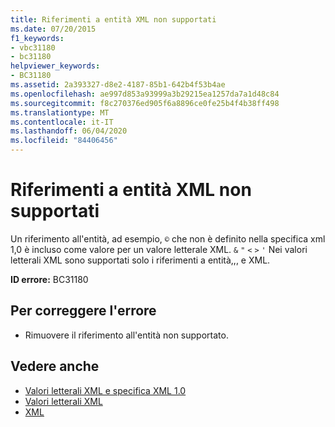 ```yaml
---
title: Riferimenti a entità XML non supportati
ms.date: 07/20/2015
f1_keywords:
- vbc31180
- bc31180
helpviewer_keywords:
- BC31180
ms.assetid: 2a393327-d8e2-4187-85b1-642b4f53b4ae
ms.openlocfilehash: ae997d853a93999a3b29215ea1257da7a1d48c84
ms.sourcegitcommit: f8c270376ed905f6a8896ce0fe25b4f4b38ff498
ms.translationtype: MT
ms.contentlocale: it-IT
ms.lasthandoff: 06/04/2020
ms.locfileid: "84406456"
---
```

# <a name="xml-entity-references-are-not-supported"></a>Riferimenti a entità XML non supportati
Un riferimento all'entità, ad esempio, `©` che non è definito nella specifica xml 1,0 è incluso come valore per un valore letterale XML. `&` `"` `<` `>` `'` Nei valori letterali XML sono supportati solo i riferimenti a entità,,, e XML.  
  
 **ID errore:** BC31180  
  
## <a name="to-correct-this-error"></a>Per correggere l'errore  
  
- Rimuovere il riferimento all'entità non supportato.  
  
## <a name="see-also"></a>Vedere anche

- [Valori letterali XML e specifica XML 1.0](../../programming-guide/language-features/xml/xml-literals-and-the-xml-1-0-specification.md)
- [Valori letterali XML](../xml-literals/index.md)
- [XML](../../programming-guide/language-features/xml/index.md)
